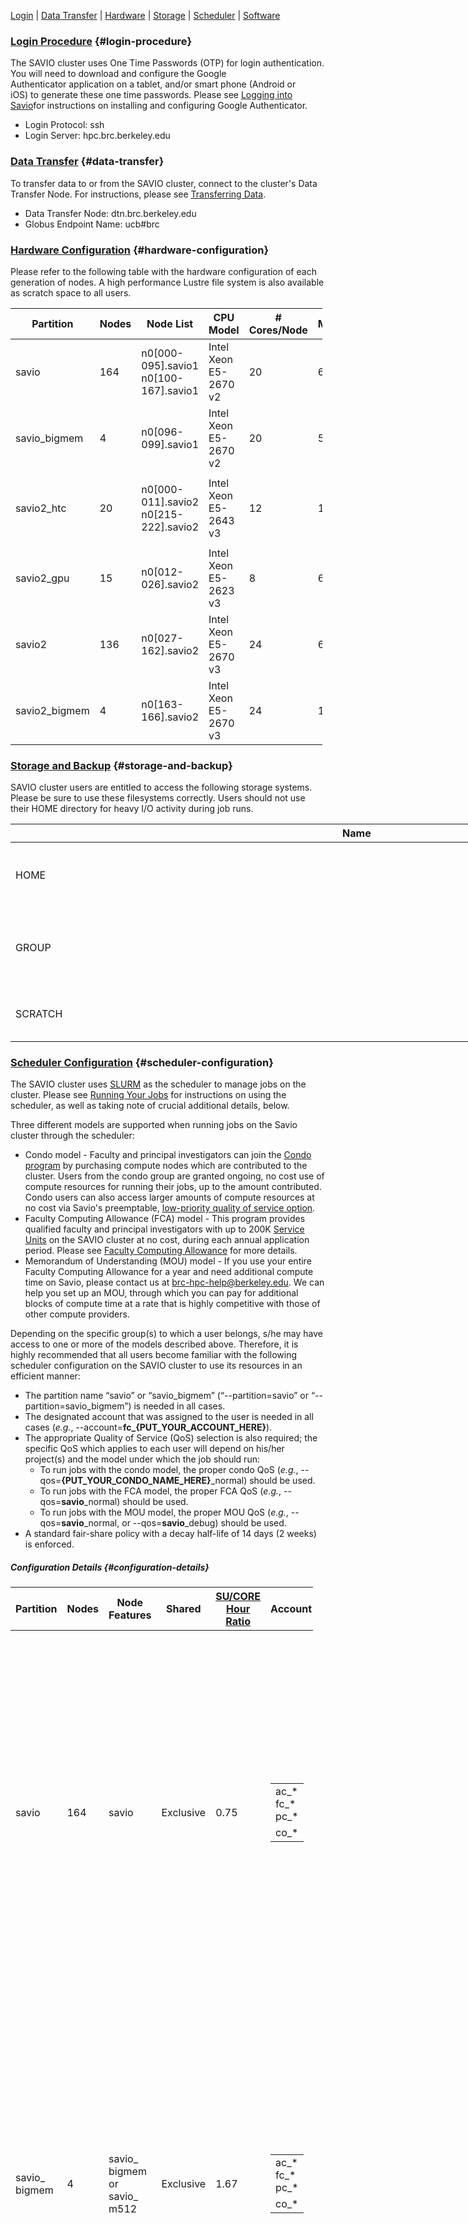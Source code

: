 [Login](#Login) | [Data Transfer](#Data_Transfer) | [Hardware](#Hardware) | [Storage](#Storage) | [Scheduler](#Scheduler) | [Software](#Software)

### [Login Procedure]() {#login-procedure}

The SAVIO cluster uses One Time Passwords (OTP) for login authentication. You will need to download and configure the Google Authenticator application on a tablet, and/or smart phone (Android or iOS) to generate these one time passwords. Please see [Logging into Savio](http://research-it.berkeley.edu/services/high-performance-computing/logging-savio)for instructions on installing and configuring Google Authenticator.

-   Login Protocol: ssh
-   Login Server: hpc.brc.berkeley.edu

### [Data Transfer]() {#data-transfer}

To transfer data to or from the SAVIO cluster, connect to the cluster's Data Transfer Node. For instructions, please see [Transferring Data](http://research-it.berkeley.edu/services/high-performance-computing/transferring-data).

-   Data Transfer Node: dtn.brc.berkeley.edu
-   Globus Endpoint Name: ucb\#brc

### [Hardware Configuration]() {#hardware-configuration}

Please refer to the following table with the hardware configuration of each generation of nodes. A high performance Lustre file system is also available as scratch space to all users.

<table style="width:99%;">
<colgroup>
<col width="11%" />
<col width="11%" />
<col width="11%" />
<col width="11%" />
<col width="11%" />
<col width="11%" />
<col width="11%" />
<col width="11%" />
<col width="11%" />
</colgroup>
<thead>
<tr class="header">
<th>Partition</th>
<th>Nodes</th>
<th>Node List</th>
<th>CPU Model</th>
<th># Cores/Node</th>
<th>Memory/Node</th>
<th>Infiniband</th>
<th>Speciality</th>
<th>Scheduler Allocation</th>
</tr>
</thead>
<tbody>
<tr class="odd">
<td>savio</td>
<td>164</td>
<td>n0[000-095].savio1<br />
n0[100-167].savio1</td>
<td>Intel Xeon E5-2670 v2</td>
<td>20</td>
<td>64 GB</td>
<td>FDR</td>
<td>-</td>
<td>By Node</td>
</tr>
<tr class="even">
<td>savio_bigmem</td>
<td>4</td>
<td>n0[096-099].savio1</td>
<td>Intel Xeon E5-2670 v2</td>
<td>20</td>
<td>512 GB</td>
<td>FDR</td>
<td>BIGMEM</td>
<td>By Node</td>
</tr>
<tr class="odd">
<td>savio2_htc</td>
<td>20</td>
<td><p>n0[000-011].savio2<br />
n0[215-222].savio2</p></td>
<td>Intel Xeon E5-2643 v3</td>
<td>12</td>
<td>128 GB</td>
<td>FDR</td>
<td>HTC</td>
<td>By Core</td>
</tr>
<tr class="even">
<td>savio2_gpu</td>
<td>15</td>
<td>n0[012-026].savio2</td>
<td>Intel Xeon E5-2623 v3</td>
<td>8</td>
<td>64 GB</td>
<td>FDR</td>
<td>4x Nvidia K80</td>
<td>By Core</td>
</tr>
<tr class="odd">
<td>savio2</td>
<td>136</td>
<td>n0[027-162].savio2</td>
<td>Intel Xeon E5-2670 v3</td>
<td>24</td>
<td>64 GB</td>
<td>FDR</td>
<td>-</td>
<td>By Node</td>
</tr>
<tr class="even">
<td>savio2_bigmem</td>
<td>4</td>
<td>n0[163-166].savio2</td>
<td>Intel Xeon E5-2670 v3</td>
<td>24</td>
<td>128 GB</td>
<td>FDR</td>
<td>-</td>
<td>By Node</td>
</tr>
</tbody>
</table>

### [Storage and Backup]() {#storage-and-backup}

SAVIO cluster users are entitled to access the following storage systems. Please be sure to use these filesystems correctly. Users should not use their HOME directory for heavy I/O activity during job runs.

<table style="width:323%;">
<colgroup>
<col width="90%" />
<col width="20%" />
<col width="80%" />
<col width="80%" />
<col width="11%" />
<col width="42%" />
</colgroup>
<thead>
<tr class="header">
<th>Name</th>
<th>Location</th>
<th>Quota</th>
<th>Backup</th>
<th>Allocation</th>
<th>Description</th>
</tr>
</thead>
<tbody>
<tr class="odd">
<td>HOME</td>
<td>/global/home/users/</td>
<td>10 GB</td>
<td>Yes</td>
<td>Per User</td>
<td>HOME directory for permanent data</td>
</tr>
<tr class="even">
<td>GROUP</td>
<td>/global/home/groups/</td>
<td>200 GB</td>
<td>No</td>
<td>Per Group</td>
<td>GROUP directory for shared data (Condo only)</td>
</tr>
<tr class="odd">
<td>SCRATCH</td>
<td>/global/scratch/</td>
<td>none</td>
<td>No</td>
<td>Per User</td>
<td>SCRATCH directory with Lustre FS</td>
</tr>
</tbody>
</table>

### [Scheduler Configuration]() {#scheduler-configuration}

The SAVIO cluster uses [SLURM](http://research-it.berkeley.edu/services/high-performance-computing/running-your-jobs) as the scheduler to manage jobs on the cluster. Please see [Running Your Jobs](http://research-it.berkeley.edu/services/high-performance-computing/running-your-jobs) for instructions on using the scheduler, as well as taking note of crucial additional details, below.

Three different models are supported when running jobs on the Savio cluster through the scheduler:

-   Condo model - Faculty and principal investigators can join the [Condo program](http://research-it.berkeley.edu/services/high-performance-computing/condo-cluster-program) by purchasing compute nodes which are contributed to the cluster. Users from the condo group are granted ongoing, no cost use of compute resources for running their jobs, up to the amount contributed. Condo users can also access larger amounts of compute resources at no cost via Savio's preemptable, [low-priority quality of service option](#Low_Priority).
-   Faculty Computing Allowance (FCA) model - This program provides qualified faculty and principal investigators with up to 200K [Service Units](http://research-it.berkeley.edu/services/high-performance-computing/service-units-savio) on the SAVIO cluster at no cost, during each annual application period. Please see [Faculty Computing Allowance](http://research-it.berkeley.edu/services/high-performance-computing/faculty-computing-allowance) for more details.
-   Memorandum of Understanding (MOU) model - If you use your entire Faculty Computing Allowance for a year and need additional compute time on Savio, please contact us at brc-hpc-help@berkeley.edu. We can help you set up an MOU, through which you can pay for additional blocks of compute time at a rate that is highly competitive with those of other compute providers.

Depending on the specific group(s) to which a user belongs, s/he may have access to one or more of the models described above. Therefore, it is highly recommended that all users become familiar with the following scheduler configuration on the SAVIO cluster to use its resources in an efficient manner:

-   The partition name “savio” or “savio\_bigmem” (“--partition=savio” or “--partition=savio\_bigmem”) is needed in all cases.
-   The designated account that was assigned to the user is needed in all cases (*e.g.*, --account=**fc\_{PUT\_YOUR\_ACCOUNT\_HERE}**).
-   The appropriate Quality of Service (QoS) selection is also required; the specific QoS which applies to each user will depend on his/her project(s) and the model under which the job should run:
    -   To run jobs with the condo model, the proper condo QoS (*e.g.*, --qos=**{PUT\_YOUR\_CONDO\_NAME\_HERE}**\_normal) should be used.
    -   To run jobs with the FCA model, the proper FCA QoS (*e.g.*, --qos=**savio**\_normal) should be used.
    -   To run jobs with the MOU model, the proper MOU QoS (*e.g.*, --qos=**savio**\_normal, or --qos=**savio**\_debug) should be used.
-   A standard fair-share policy with a decay half-life of 14 days (2 weeks) is enforced.

##### Configuration Details {#configuration-details}

<table style="width:96%;">
<colgroup>
<col width="12%" />
<col width="12%" />
<col width="12%" />
<col width="12%" />
<col width="12%" />
<col width="12%" />
<col width="12%" />
<col width="12%" />
</colgroup>
<thead>
<tr class="header">
<th>Partition</th>
<th>Nodes</th>
<th>Node<br />
Features</th>
<th>Shared</th>
<th><a href="http://research-it.berkeley.edu/services/high-performance-computing/service-units-savio">SU/CORE Hour<br />
Ratio</a></th>
<th>Account</th>
<th>QoS</th>
<th>QoS Limit</th>
</tr>
</thead>
<tbody>
<tr class="odd">
<td>savio</td>
<td>164</td>
<td>savio</td>
<td>Exclusive</td>
<td>0.75</td>
<td><table>
<tbody>
<tr class="odd">
<td>ac_*<br />
fc_*<br />
pc_*</td>
</tr>
<tr class="even">
<td>co_*</td>
</tr>
</tbody>
</table></td>
<td><table>
<tbody>
<tr class="odd">
<td>savio_debug</td>
</tr>
<tr class="even">
<td>savio_normal</td>
</tr>
<tr class="odd">
<td><a href="#Savio_Condo">Condo QoS</a></td>
</tr>
<tr class="even">
<td>savio_lowprio</td>
</tr>
</tbody>
</table></td>
<td><table>
<tbody>
<tr class="odd">
<td>4 nodes max per job<br />
4 nodes in total<br />
00:30:00 wallclock limit</td>
</tr>
<tr class="even">
<td>24 nodes max per job<br />
72:00:00 wallclock limit</td>
</tr>
<tr class="odd">
<td><a href="#Savio_Condo">Savio Condo QoS Conf</a></td>
</tr>
<tr class="even">
<td>24 nodes max per job<br />
72:00:00 wallclock limit</td>
</tr>
</tbody>
</table></td>
</tr>
<tr class="even">
<td>savio_<br />
bigmem</td>
<td>4</td>
<td>savio_<br />
bigmem<br />
or<br />
savio_<br />
m512</td>
<td>Exclusive</td>
<td>1.67</td>
<td><table>
<tbody>
<tr class="odd">
<td>ac_*<br />
fc_*<br />
pc_*</td>
</tr>
<tr class="even">
<td>co_*</td>
</tr>
</tbody>
</table></td>
<td><table>
<tbody>
<tr class="odd">
<td>savio_debug</td>
</tr>
<tr class="even">
<td>savio_normal</td>
</tr>
<tr class="odd">
<td><a href="#Savio_Bigmem_Condo">Condo QoS</a></td>
</tr>
<tr class="even">
<td>savio_lowprio</td>
</tr>
</tbody>
</table></td>
<td><table>
<tbody>
<tr class="odd">
<td>4 nodes max per job<br />
4 nodes in total<br />
00:30:00 wallclock limit</td>
</tr>
<tr class="even">
<td>24 nodes max per job<br />
72:00:00 wallclock limit</td>
</tr>
<tr class="odd">
<td><a href="#Savio_Bigmem_Condo">Savio Bigmem Condo QoS Conf</a></td>
</tr>
<tr class="even">
<td>24 nodes max per job<br />
72:00:00 wallclock limit</td>
</tr>
</tbody>
</table></td>
</tr>
<tr class="odd">
<td>savio2_<br />
htc</td>
<td>20</td>
<td>savio2_<br />
htc</td>
<td>Shared</td>
<td>1.20</td>
<td><table>
<tbody>
<tr class="odd">
<td>ac_*<br />
fc_*<br />
pc_*</td>
</tr>
<tr class="even">
<td>co_*</td>
</tr>
</tbody>
</table></td>
<td><table>
<tbody>
<tr class="odd">
<td>savio_debug</td>
</tr>
<tr class="even">
<td>savio_normal</td>
</tr>
<tr class="odd">
<td><a href="#Savio2_HTC_Condo">Condo QoS</a></td>
</tr>
<tr class="even">
<td>savio_lowprio</td>
</tr>
</tbody>
</table></td>
<td><table>
<tbody>
<tr class="odd">
<td>4 nodes max per job<br />
4 nodes in total<br />
00:30:00 wallclock limit</td>
</tr>
<tr class="even">
<td>24 nodes max per job<br />
72:00:00 wallclock limit</td>
</tr>
<tr class="odd">
<td><a href="#Savio2_HTC_Condo">Savio2 HTC Condo QoS Conf</a></td>
</tr>
<tr class="even">
<td>24 nodes max per job<br />
72:00:00 wallclock limit</td>
</tr>
</tbody>
</table></td>
</tr>
<tr class="even">
<td>savio2_<br />
gpu</td>
<td>15</td>
<td>savio2_<br />
gpu</td>
<td>Shared</td>
<td>2.67</td>
<td><table>
<tbody>
<tr class="odd">
<td>ac_*<br />
fc_*<br />
pc_*</td>
</tr>
<tr class="even">
<td>co_*</td>
</tr>
</tbody>
</table></td>
<td><table>
<tbody>
<tr class="odd">
<td>savio_debug</td>
</tr>
<tr class="even">
<td>savio_normal</td>
</tr>
<tr class="odd">
<td><a href="#Savio2_GPU_Condo">Condo QoS</a></td>
</tr>
<tr class="even">
<td>savio_lowprio</td>
</tr>
</tbody>
</table></td>
<td><table>
<tbody>
<tr class="odd">
<td>4 nodes max per job<br />
4 nodes in total<br />
00:30:00 wallclock limit</td>
</tr>
<tr class="even">
<td>24 nodes max per job<br />
72:00:00 wallclock limit</td>
</tr>
<tr class="odd">
<td><a href="#Savio2_GPU_Condo">Savio2 GPU Condo QoS Conf</a></td>
</tr>
<tr class="even">
<td>24 nodes max per job<br />
72:00:00 wallclock limit</td>
</tr>
</tbody>
</table></td>
</tr>
<tr class="odd">
<td>savio2</td>
<td>136</td>
<td>savio2</td>
<td>Exclusive</td>
<td>1.00</td>
<td><table>
<tbody>
<tr class="odd">
<td>ac_*<br />
fc_*<br />
pc_*</td>
</tr>
<tr class="even">
<td>co_*</td>
</tr>
</tbody>
</table></td>
<td><table>
<tbody>
<tr class="odd">
<td>savio_debug</td>
</tr>
<tr class="even">
<td>savio_normal</td>
</tr>
<tr class="odd">
<td><a href="#Savio2_Condo">Condo QoS</a></td>
</tr>
<tr class="even">
<td>savio_lowprio</td>
</tr>
</tbody>
</table></td>
<td><table>
<tbody>
<tr class="odd">
<td>4 nodes max per job<br />
4 nodes in total<br />
00:30:00 wallclock limit</td>
</tr>
<tr class="even">
<td>24 nodes max per job<br />
72:00:00 wallclock limit</td>
</tr>
<tr class="odd">
<td><a href="#Savio2_Condo">Savio2 Condo QoS Conf</a></td>
</tr>
<tr class="even">
<td>24 nodes max per job<br />
72:00:00 wallclock limit</td>
</tr>
</tbody>
</table></td>
</tr>
<tr class="even">
<td>savio2_<br />
bigmem</td>
<td>4</td>
<td>savio2_<br />
bigmem<br />
or<br />
savio2_<br />
m128</td>
<td>Exclusive</td>
<td>1.20</td>
<td><table>
<tbody>
<tr class="odd">
<td>ac_*<br />
fc_*<br />
pc_*</td>
</tr>
<tr class="even">
<td>co_*</td>
</tr>
</tbody>
</table></td>
<td><table>
<tbody>
<tr class="odd">
<td>savio_debug</td>
</tr>
<tr class="even">
<td>savio_normal</td>
</tr>
<tr class="odd">
<td><a href="#Savio2_Bigmem_Condo">Condo QoS</a></td>
</tr>
<tr class="even">
<td>savio_lowprio</td>
</tr>
</tbody>
</table></td>
<td><table>
<tbody>
<tr class="odd">
<td>4 nodes max per job<br />
4 nodes in total<br />
00:30:00 wallclock limit</td>
</tr>
<tr class="even">
<td>24 nodes max per job<br />
72:00:00 wallclock limit</td>
</tr>
<tr class="odd">
<td><a href="#Savio2_Bigmem_Condo">Savio2 Bigmem Condo QoS Conf</a></td>
</tr>
<tr class="even">
<td>24 nodes max per job<br />
72:00:00 wallclock limit</td>
</tr>
</tbody>
</table></td>
</tr>
</tbody>
</table>

**NOTE:** To check which account and/or QoS that a user is allowed to use, please run "sacctmgr -p show associations user=$USER".

##### [Savio Condo QoS Configurations]() {#savio-condo-qos-configurations}

<table style="width:99%;">
<colgroup>
<col width="33%" />
<col width="33%" />
<col width="33%" />
</colgroup>
<thead>
<tr class="header">
<th>Account</th>
<th>QoS</th>
<th>QoS Limit</th>
</tr>
</thead>
<tbody>
<tr class="odd">
<td>co_acrb</td>
<td>acrb_normal</td>
<td>8 nodes max per group</td>
</tr>
<tr class="even">
<td>co_aiolos</td>
<td>aiolos_normal</td>
<td>12 nodes max per group<br />
24:00:00 wallclock limit</td>
</tr>
<tr class="odd">
<td>co_astro</td>
<td><table>
<tbody>
<tr class="odd">
<td>astro_debug</td>
</tr>
<tr class="even">
<td>astro_normal</td>
</tr>
</tbody>
</table></td>
<td><table>
<tbody>
<tr class="odd">
<td>4 nodes max per group<br />
4 nodes max per job<br />
00:30:00 wallclock limit</td>
</tr>
<tr class="even">
<td>32 nodes max per group<br />
16 nodes max per job</td>
</tr>
</tbody>
</table></td>
</tr>
<tr class="even">
<td>co_dlab</td>
<td>dlab_normal</td>
<td>4 nodes max per group</td>
</tr>
<tr class="odd">
<td>co_nuclear</td>
<td>nuclear_normal</td>
<td>24 nodes max per group</td>
</tr>
<tr class="even">
<td>co_praxis</td>
<td>praxis_normal</td>
<td>4 nodes max per group</td>
</tr>
<tr class="odd">
<td>co_rosalind</td>
<td>rosalind_normal</td>
<td>8 nodes max per group<br />
4 nodes max per job per user</td>
</tr>
</tbody>
</table>

##### [Savio Bigmem Condo QoS Configurations]() {#savio-bigmem-condo-qos-configurations}

 

##### [Savio2 HTC Condo QoS Configurations]() {#savio2-htc-condo-qos-configurations}

| Account      | QoS                   | QoS Limit             |
|--------------|-----------------------|-----------------------|
| co\_rosalind | rosalind\_htc\_normal | 8 nodes max per group |

##### [Savio2 GPU Condo QoS Configurations]() {#savio2-gpu-condo-qos-configurations}

| Account  | QoS               | QoS Limit             |
|----------|-------------------|-----------------------|
| co\_acrb | acrb\_gpu\_normal | 36 GPUs max per group |

##### [Savio2 Condo QoS Configurations]() {#savio2-condo-qos-configurations}

| Account      | QoS              | QoS Limit              |
|--------------|------------------|------------------------|
| co\_biostat  | biostat\_normal  | 8 nodes max per group  |
| co\_chemqmc  | chemqmc\_normal  | 12 nodes max per group |
| co\_dweisz   | dweisz\_normal   | 8 nodes max per group  |
| co\_econ     | econ\_normal     | 2 nodes max per group  |
| co\_hiawatha | hiawatha\_normal | 40 nodes max per group |
| co\_lihep    | lihep\_normal    | 4 nodes max per group  |
| co\_mrirlab  | mrirlab\_normal  | 4 nodes max per group  |
| co\_planets  | planets\_normal  | 4 nodes max per group  |
| co\_stat     | stat\_normal     | 2 nodes max per group  |
| co\_bachtrog | bachtrog\_normal | 4 nodes max per group  |

[Savio2 Bigmem Condo QoS Configurations](){#Savio2_Bigmem_Condo}

| Account    | QoS                    | QoS Limit             |
|------------|------------------------|-----------------------|
| co\_laika  | laika\_normal          | 4 nodes max per group |
| co\_dweisz | dweisz\_bigmem\_normal | 4 nodes max per group |
| co\_aiolos | aiolos\_bigmem\_normal | 4 nodes max per group |

##### [Low Priority Jobs]() {#low-priority-jobs}

All condo contributors (account name starts with "co\_") are entitled to use the extra resource that is available on the SAVIO cluster (across all partitions). The is done through a low priority QoS "savio\_lowprio" and your account is automatically subscribed to this QoS during the account creation stage. You do not need to request for it explicitly. By using this QoS you are no longer limited by your condo size. What this means to users is that you will now have access to the broader compute resource which is limited by the size of partitions. However this QoS does not get a priority as high as the general QoSs, such as "savio\_normal" and "savio\_debug", or all the condo QoSs, and it is subject to preemption when all the other QoSs become busy. Thus it has two implications:

1.  When system is busy, any job that is submitted with this QoS will be pending and yield to other jobs with higher priorities.
2.  When system is busy and there are higher priority jobs pending, scheduler will preempt jobs that are running with this lower priority QoS. Preempted jobs can choose whether the job should be simply killed, or be automatically requeued after it's killed, at submission time. Please note that, since preemption could happen at any time, it would be very beneficial if your job is capable of checkpointing/restarting by itself, when you choose to requeue the job. Otherwise, you may need to verify data integrity manually before you want to run the job again.

##### [Job Script Examples]() {#job-script-examples}

For many examples of job script files that you can adapt and use for running your own jobs, please see [Running Your Jobs](http://research-it.berkeley.edu/services/high-performance-computing/running-your-jobs).

### [Software Configuration]() {#software-configuration}

The SAVIO cluster uses [Environment Modules](http://research-it.berkeley.edu/services/high-performance-computing/accessing-and-installing-software) to manage the cluster-wide software installation.
